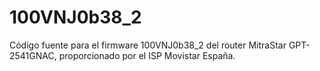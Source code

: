 # 100VNJ0b38_2
Código fuente para el firmware 100VNJ0b38_2 del router MitraStar GPT-2541GNAC, proporcionado por el ISP Movistar España.
